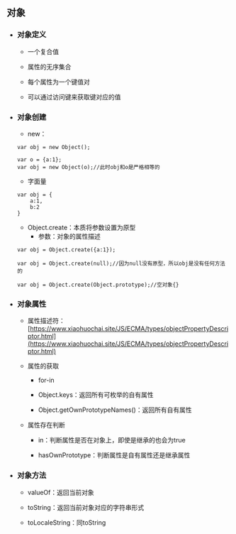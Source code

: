 ## 对象

* ### 对象定义

  * 一个复合值

  * 属性的无序集合

  * 每个属性为一个键值对

  * 可以通过访问键来获取键对应的值
* ### 对象创建

  * new：

  ```
  var obj = new Object();

  var o = {a:1};
  var obj = new Object(o);//此时obj和o是严格相等的
  ```

  * 字面量

  ```
  var obj = {
      a:1,
      b:2
  }
  ```

  * Object.create：本质将参数设置为原型
    * 参数：对象的属性描述

  ```
  var obj = Object.create({a:1});

  var obj = Object.create(null);//因为null没有原型，所以obj是没有任何方法的

  var obj = Object.create(Object.prototype);//空对象{}
  ```
* ### 对象属性

  * 属性描述符：[https://www.xiaohuochai.site/JS/ECMA/types/objectPropertyDescriptor.html](https://www.xiaohuochai.site/JS/ECMA/types/objectPropertyDescriptor.html)

  * 属性的获取

    * for-in

    * Object.keys：返回所有可枚举的自有属性

    * Object.getOwnPrototypeNames\(\)：返回所有自有属性

  * 属性存在判断

    * in：判断属性是否在对象上，即使是继承的也会为true

    * hasOwnPrototype：判断属性是自有属性还是继承属性
* ### 对象方法

  * valueOf：返回当前对象

  * toString：返回当前对象对应的字符串形式

  * toLocaleString：同toString



